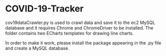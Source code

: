 # COVID-19-Tracker

cov19dataCrawler.py is used to crawl data and save it to the ec2 MySQL database and it requires Chrome and ChromeDriver to be installed. The folder contains two ECharts templates for drawing line charts.

In order to make it work, please install the package appearing in the .py file and create a MySQL database.
